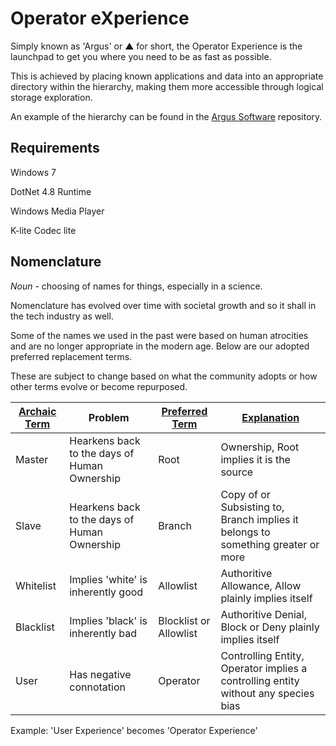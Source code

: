 # Operator eXperience

Simply known as 'Argus' or ▲ for short, the Operator Experience is the launchpad to get you where you need to be as fast as possible.

This is achieved by placing known applications and data into an appropriate directory within the hierarchy, making them more accessible through logical storage exploration.

An example of the hierarchy can be found in the [Argus Software](https://github.com/PanoptesDreams/argus) repository.

## Requirements

Windows 7

DotNet 4.8 Runtime

Windows Media Player

K-lite Codec lite

## Nomenclature

*Noun* - choosing of names for things, especially in a science.

Nomenclature has evolved over time with societal growth and so it shall in the tech industry as well.

Some of the names we used in the past were based on human atrocities and are no longer appropriate in the modern age. Below are our adopted preferred replacement terms.

These are subject to change based on what the community adopts or how other terms evolve or become repurposed.
 

| **<u>Archaic Term</u>** | Problem                                      | **<u>Preferred Term</u>** | **<u>Explanation</u>**                                                             |
| ----------------------- | -------------------------------------------- | ------------------------- | ---------------------------------------------------------------------------------- |
| Master                  | Hearkens back to the days of Human Ownership | Root                      | Ownership, Root implies it is the source                                           |
| Slave                   | Hearkens back to the days of Human Ownership | Branch                    | Copy of or Subsisting to, Branch implies it belongs to something greater or more   |
| Whitelist               | Implies 'white' is inherently good           | Allowlist                 | Authoritive Allowance, Allow plainly implies itself                                |
| Blacklist               | Implies 'black' is inherently bad            | Blocklist or Allowlist    | Authoritive Denial, Block or Deny plainly implies itself                           |
| User                    | Has negative connotation                     | Operator                  | Controlling Entity, Operator implies a controlling entity without any species bias |

Example: 'User Experience' becomes 'Operator Experience'
